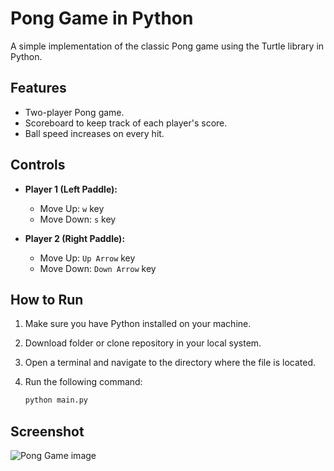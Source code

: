 # Pong Game in Python

A simple implementation of the classic Pong game using the Turtle library in Python.

## Features

- Two-player Pong game.
- Scoreboard to keep track of each player's score.
- Ball speed increases on every hit.

## Controls

- **Player 1 (Left Paddle):**
  - Move Up: `w` key
  - Move Down: `s` key

- **Player 2 (Right Paddle):**
  - Move Up: `Up Arrow` key
  - Move Down: `Down Arrow` key

## How to Run

1. Make sure you have Python installed on your machine.
2. Download folder or clone repository in your local system.
3. Open a terminal and navigate to the directory where the file is located.
4. Run the following command:

   ```bash
   python main.py

## Screenshot
![Pong Game image](pong.png)
